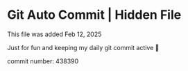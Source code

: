 # Git Auto Commit | Hidden File

This file was added Feb 12, 2025

Just for fun and keeping my daily git commit active 🤪

commit number: 438390
